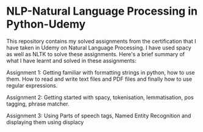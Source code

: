 # NLP-Natural Language Processing in Python-Udemy

This repository contains my solved assignments from the certification that I have taken in Udemy on Natural Language Processing. I have used spacy as well as NLTK to solve these assignments. Here's a brief summary of what I have learnt and solved in these assignments:

Assignment 1: Getting familiar with formatting strings in python, how to use them. How to read and write text files and PDF files and finally how to use regular expressions.

Assignment 2: Getting started with spacy, tokenisation, lemmatisation, pos tagging, phrase matcher.

Assignment 3: Using Parts of speech tags, Named Entity Recognition and displaying them using displacy

